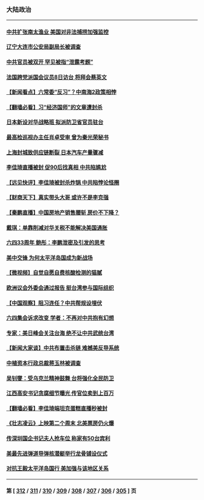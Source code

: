 ### 大陆政治
---
#### [中共扩张南太渔业 美国对非法捕捞加强监控](../../pages/ncid277/n13753956.md) 
#### [辽宁大连市公安局副局长被调查](../../pages/ncid277/n13754016.md) 
#### [中共官员被双开 罕见被指“泄露考题”](../../pages/ncid277/n13753922.md) 
#### [法国跨党派国会议员8日访台 将拜会蔡英文](../../pages/ncid277/n13753935.md) 
#### [【新闻看点】六常委“反习”？中南海2政策相悖](../../pages/ncid277/n13753677.md) 
#### [【翻墙必看】习“经济国师”的文章遭封杀](../../pages/ncid277/n13753808.md) 
#### [日本新设对华战略班 拟派防卫省官员驻台](../../pages/ncid277/n13753832.md) 
#### [最高检巡视办主任肖卓受审 曾为秦光荣秘书](../../pages/ncid277/n13753745.md) 
#### [上海封城致供应链断裂 日本汽车产量骤减](../../pages/ncid277/n13753792.md) 
#### [李佳琦直播被封 促90后找真相 中共陷尴尬](../../pages/ncid277/n13753692.md) 
#### [【远见快评】李佳琦被封杀炸锅 中共陷悖论怪圈](../../pages/ncid277/n13753671.md) 
#### [【财商天下】真实带头大哥 或许不是李克强](../../pages/ncid277/n13753612.md) 
#### [【秦鹏直播】中国房地产销售腰斩 房价不下降？](../../pages/ncid277/n13753567.md) 
#### [戴琪：单靠削减对华关税不能解决美国通胀](../../pages/ncid277/n13753645.md) 
#### [六四33周年 鲍彤：李鹏泄密及引发的思考](../../pages/ncid277/n13753617.md) 
#### [美中交锋 为何太平洋岛国成为新战场](../../pages/ncid277/n13753575.md) 
#### [【微视频】自觉自愿自费核酸检测的猫腻](../../pages/ncid277/n13753562.md) 
#### [欧洲议会外委会通过报告 挺台湾参与国际组织](../../pages/ncid277/n13753561.md) 
#### [【中国观察】阻习连任？中共帮规设埋伏](../../pages/ncid277/n13753438.md) 
#### [六四集会诉求改变 学者：不再对中共抱有幻想](../../pages/ncid277/n13753532.md) 
#### [专家：美日峰会关注台海 绝不让中共武统台湾](../../pages/ncid277/n13753370.md) 
#### [【新闻大家谈】中共布置击杀链 难撼美反导系统](../../pages/ncid277/n13753489.md) 
#### [中植资本行政总裁蒋玉林被调查](../../pages/ncid277/n13753339.md) 
#### [吴钊燮：受乌克兰精神鼓舞 台将强化全民防卫](../../pages/ncid277/n13753121.md) 
#### [江西高安书记贪腐细节曝光 传官位卖到上百万](../../pages/ncid277/n13753181.md) 
#### [【翻墙必看】李佳琦端坦克蛋糕直播秒被封](../../pages/ncid277/n13753118.md) 
#### [《壮志凌云》上映第二个周末 北美票房仍火爆](../../pages/ncid277/n13753028.md) 
#### [传深圳国企书记夫人抢车位 称家有50台宾利](../../pages/ncid277/n13752947.md) 
#### [美最先进弹道导弹核潜艇举行龙骨铺设仪式](../../pages/ncid277/n13752964.md) 
#### [对抗王毅太平洋岛国行 美加强与该地区关系](../../pages/ncid277/n13752906.md) 

---
#### 第 [ [312](./312.md) / [311](./311.md) / [310](./310.md) / [309](./309.md) / [308](./308.md) / [307](./307.md) / [306](./306.md) / [305](./305.md) ] 页
